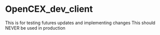 # OpenCEX_dev_client
This is for testing futures updates and implementing changes
This should NEVER be used in production
